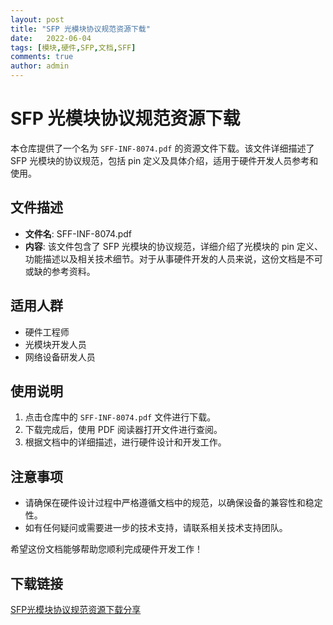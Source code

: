 ```yaml
---
layout: post
title: "SFP 光模块协议规范资源下载"
date:   2022-06-04
tags: [模块,硬件,SFP,文档,SFF]
comments: true
author: admin
---
```

# SFP 光模块协议规范资源下载

本仓库提供了一个名为 `SFF-INF-8074.pdf` 的资源文件下载。该文件详细描述了 SFP 光模块的协议规范，包括 pin 定义及具体介绍，适用于硬件开发人员参考和使用。

## 文件描述

- **文件名**: SFF-INF-8074.pdf
- **内容**: 该文件包含了 SFP 光模块的协议规范，详细介绍了光模块的 pin 定义、功能描述以及相关技术细节。对于从事硬件开发的人员来说，这份文档是不可或缺的参考资料。

## 适用人群

- 硬件工程师
- 光模块开发人员
- 网络设备研发人员

## 使用说明

1. 点击仓库中的 `SFF-INF-8074.pdf` 文件进行下载。
2. 下载完成后，使用 PDF 阅读器打开文件进行查阅。
3. 根据文档中的详细描述，进行硬件设计和开发工作。

## 注意事项

- 请确保在硬件设计过程中严格遵循文档中的规范，以确保设备的兼容性和稳定性。
- 如有任何疑问或需要进一步的技术支持，请联系相关技术支持团队。

希望这份文档能够帮助您顺利完成硬件开发工作！

## 下载链接

[SFP光模块协议规范资源下载分享](https://pan.quark.cn/s/8e788b07c8ba)